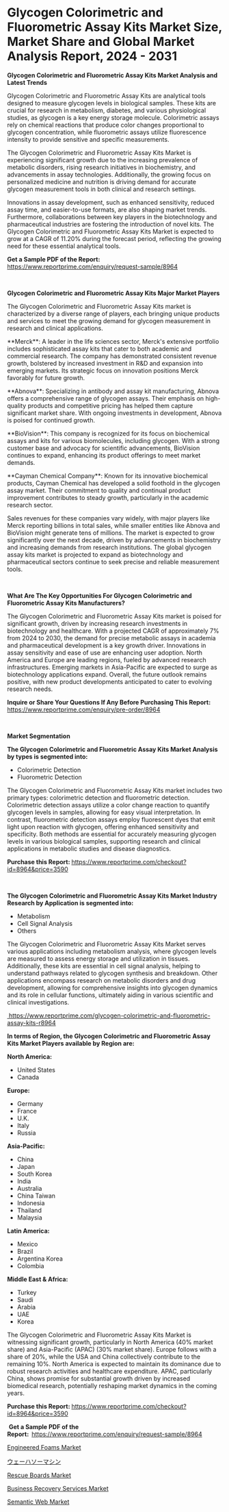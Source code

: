 <p><h1>Glycogen Colorimetric and Fluorometric Assay Kits Market Size, Market Share and Global Market Analysis Report, 2024 - 2031</h1></p><p><strong>Glycogen Colorimetric and Fluorometric Assay Kits Market Analysis and Latest Trends</strong></p>
<p><p>Glycogen Colorimetric and Fluorometric Assay Kits are analytical tools designed to measure glycogen levels in biological samples. These kits are crucial for research in metabolism, diabetes, and various physiological studies, as glycogen is a key energy storage molecule. Colorimetric assays rely on chemical reactions that produce color changes proportional to glycogen concentration, while fluorometric assays utilize fluorescence intensity to provide sensitive and specific measurements.</p><p>The Glycogen Colorimetric and Fluorometric Assay Kits Market is experiencing significant growth due to the increasing prevalence of metabolic disorders, rising research initiatives in biochemistry, and advancements in assay technologies. Additionally, the growing focus on personalized medicine and nutrition is driving demand for accurate glycogen measurement tools in both clinical and research settings.</p><p>Innovations in assay development, such as enhanced sensitivity, reduced assay time, and easier-to-use formats, are also shaping market trends. Furthermore, collaborations between key players in the biotechnology and pharmaceutical industries are fostering the introduction of novel kits. The Glycogen Colorimetric and Fluorometric Assay Kits Market is expected to grow at a CAGR of 11.20% during the forecast period, reflecting the growing need for these essential analytical tools.</p></p>
<p><strong>Get a Sample PDF of the Report:&nbsp;</strong> <a href="https://www.reportprime.com/enquiry/request-sample/8964">https://www.reportprime.com/enquiry/request-sample/8964</a></p>
<p>&nbsp;</p>
<p><strong>Glycogen Colorimetric and Fluorometric Assay Kits Major Market Players</strong></p>
<p><p>The Glycogen Colorimetric and Fluorometric Assay Kits market is characterized by a diverse range of players, each bringing unique products and services to meet the growing demand for glycogen measurement in research and clinical applications. </p><p>**Merck**: A leader in the life sciences sector, Merck's extensive portfolio includes sophisticated assay kits that cater to both academic and commercial research. The company has demonstrated consistent revenue growth, bolstered by increased investment in R&D and expansion into emerging markets. Its strategic focus on innovation positions Merck favorably for future growth.</p><p>**Abnova**: Specializing in antibody and assay kit manufacturing, Abnova offers a comprehensive range of glycogen assays. Their emphasis on high-quality products and competitive pricing has helped them capture significant market share. With ongoing investments in development, Abnova is poised for continued growth.</p><p>**BioVision**: This company is recognized for its focus on biochemical assays and kits for various biomolecules, including glycogen. With a strong customer base and advocacy for scientific advancements, BioVision continues to expand, enhancing its product offerings to meet market demands.</p><p>**Cayman Chemical Company**: Known for its innovative biochemical products, Cayman Chemical has developed a solid foothold in the glycogen assay market. Their commitment to quality and continual product improvement contributes to steady growth, particularly in the academic research sector.</p><p>Sales revenues for these companies vary widely, with major players like Merck reporting billions in total sales, while smaller entities like Abnova and BioVision might generate tens of millions. The market is expected to grow significantly over the next decade, driven by advancements in biochemistry and increasing demands from research institutions. The global glycogen assay kits market is projected to expand as biotechnology and pharmaceutical sectors continue to seek precise and reliable measurement tools.</p></p>
<p>&nbsp;</p>
<p><strong>What Are The Key Opportunities For Glycogen Colorimetric and Fluorometric Assay Kits Manufacturers?</strong></p>
<p><p>The Glycogen Colorimetric and Fluorometric Assay Kits market is poised for significant growth, driven by increasing research investments in biotechnology and healthcare. With a projected CAGR of approximately 7% from 2024 to 2030, the demand for precise metabolic assays in academia and pharmaceutical development is a key growth driver. Innovations in assay sensitivity and ease of use are enhancing user adoption. North America and Europe are leading regions, fueled by advanced research infrastructures. Emerging markets in Asia-Pacific are expected to surge as biotechnology applications expand. Overall, the future outlook remains positive, with new product developments anticipated to cater to evolving research needs.</p></p>
<p><strong>Inquire or Share Your Questions If Any Before Purchasing This Report:</strong> <a href="https://www.reportprime.com/enquiry/pre-order/8964">https://www.reportprime.com/enquiry/pre-order/8964</a></p>
<p>&nbsp;</p>
<p><strong>Market Segmentation</strong></p>
<p><strong>The Glycogen Colorimetric and Fluorometric Assay Kits Market Analysis by types is segmented into:</strong></p>
<p><ul><li>Colorimetric Detection</li><li>Fluorometric Detection</li></ul></p>
<p><p>The Glycogen Colorimetric and Fluorometric Assay Kits market includes two primary types: colorimetric detection and fluorometric detection. Colorimetric detection assays utilize a color change reaction to quantify glycogen levels in samples, allowing for easy visual interpretation. In contrast, fluorometric detection assays employ fluorescent dyes that emit light upon reaction with glycogen, offering enhanced sensitivity and specificity. Both methods are essential for accurately measuring glycogen levels in various biological samples, supporting research and clinical applications in metabolic studies and disease diagnostics.</p></p>
<p><strong>Purchase this Report:&nbsp;</strong><a href="https://www.reportprime.com/checkout?id=8964&price=3590">https://www.reportprime.com/checkout?id=8964&price=3590</a></p>
<p>&nbsp;</p>
<p><strong>The Glycogen Colorimetric and Fluorometric Assay Kits Market Industry Research by Application is segmented into:</strong></p>
<p><ul><li>Metabolism</li><li>Cell Signal Analysis</li><li>Others</li></ul></p>
<p><p>The Glycogen Colorimetric and Fluorometric Assay Kits Market serves various applications including metabolism analysis, where glycogen levels are measured to assess energy storage and utilization in tissues. Additionally, these kits are essential in cell signal analysis, helping to understand pathways related to glycogen synthesis and breakdown. Other applications encompass research on metabolic disorders and drug development, allowing for comprehensive insights into glycogen dynamics and its role in cellular functions, ultimately aiding in various scientific and clinical investigations.</p></p>
<p><a href="https://www.reportprime.com/glycogen-colorimetric-and-fluorometric-assay-kits-r8964">&nbsp;https://www.reportprime.com/glycogen-colorimetric-and-fluorometric-assay-kits-r8964</a></p>
<p><strong>In terms of Region, the Glycogen Colorimetric and Fluorometric Assay Kits Market Players available by Region are:</strong></p>
<p>
    <p> <strong> North America: </strong>
        <ul>
            <li>United States</li>
            <li>Canada</li>
        </ul>
        </p> 
    <p> <strong> Europe: </strong>
        <ul>
            <li>Germany</li>
            <li>France</li>
            <li>U.K.</li>
            <li>Italy</li>
            <li>Russia</li>
        </ul>
        </p> 
    <p> <strong> Asia-Pacific: </strong>
        <ul>
            <li>China</li>
            <li>Japan</li>
            <li>South Korea</li>
            <li>India</li>
            <li>Australia</li>
            <li>China Taiwan</li>
            <li>Indonesia</li>
            <li>Thailand</li>
            <li>Malaysia</li>
        </ul>
        </p> 
    <p> <strong> Latin America: </strong>
        <ul>
            <li>Mexico</li>
            <li>Brazil</li>
            <li>Argentina Korea</li>
            <li>Colombia</li>
        </ul>
        </p> 
    <p> <strong> Middle East & Africa: </strong>
        <ul>
            <li>Turkey</li>
            <li>Saudi</li>
            <li>Arabia</li>
            <li>UAE</li>
            <li>Korea</li>
        </ul>
    </p>
    </p>
<p><p>The Glycogen Colorimetric and Fluorometric Assay Kits Market is witnessing significant growth, particularly in North America (40% market share) and Asia-Pacific (APAC) (30% market share). Europe follows with a share of 20%, while the USA and China collectively contribute to the remaining 10%. North America is expected to maintain its dominance due to robust research activities and healthcare expenditure. APAC, particularly China, shows promise for substantial growth driven by increased biomedical research, potentially reshaping market dynamics in the coming years.</p></p>
<p><strong>Purchase this Report: </strong><a href="https://www.reportprime.com/checkout?id=8964&price=3590">https://www.reportprime.com/checkout?id=8964&price=3590</a></p>
<p>&nbsp;<strong>Get a Sample PDF of the Report:&nbsp;&nbsp;</strong><a href="https://www.reportprime.com/enquiry/request-sample/8964">https://www.reportprime.com/enquiry/request-sample/8964</a></p>
<p><strong></strong></p>
<p><p><a href="https://issuu.com/reportprime-2/docs/engineered-foams-market-size-2030.p_9bfa7e367438ff">Engineered Foams Market</a></p><p><a href="https://medium.com/@sheilabruen2023/wafer-saw-machines-market-%E3%81%AE%E3%82%B0%E3%83%AD%E3%83%BC%E3%83%90%E3%83%AB%E5%B8%82%E5%A0%B4%E6%A6%82%E8%A6%81%E3%81%AF-%E4%B8%96%E7%95%8C%E3%81%8A%E3%82%88%E3%81%B3%E4%B8%BB%E8%A6%81%E5%B8%82%E5%A0%B4%E3%81%AB%E3%81%8A%E3%81%91%E3%82%8B%E6%A5%AD%E7%95%8C%E3%81%AB%E5%BD%B1%E9%9F%BF%E3%82%92%E4%B8%8E%E3%81%88%E3%82%8B%E4%B8%BB%E8%A6%81%E3%81%AA%E3%83%88%E3%83%AC%E3%83%B3%E3%83%89%E3%81%AB%E3%81%A4%E3%81%84%E3%81%A6-%E7%8B%AC%E8%87%AA%E3%81%AE%E8%A6%96%E7%82%B9%E3%82%92%E6%8F%90%E4%BE%9B%E3%81%97%E3%81%BE%E3%81%99-5c279baf2019">ウェーハソーマシン</a></p><p><a href="https://medium.com/@omamuller/the-growth-of-the-rescue-boards-market-has-been-significant-driven-by-various-critical-factors-15c386b8117d">Rescue Boards Market</a></p><p><a href="https://www.linkedin.com/pulse/global-perspectives-business-recovery-services-market-trends-y9oqf?trackingId=PNQvG0x9TJCKkLjQ1v3hbg%3D%3D">Business Recovery Services Market</a></p><p><a href="https://www.linkedin.com/pulse/strategic-market-insights-global-semantic-web-2024-2031-frejf?trackingId=HXPrXouiRXmFFYZUdhdcRw%3D%3D">Semantic Web Market</a></p></p>